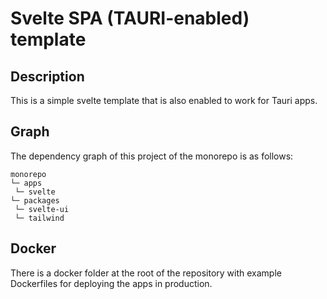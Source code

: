 # Svelte SPA (TAURI-enabled) template

## Description
This is a simple svelte template that is also enabled to work for Tauri apps.


## Graph
The dependency graph of this project of the monorepo is as follows:

```
monorepo
└─ apps
 └─ svelte
└─ packages
 └─ svelte-ui
 └─ tailwind
```

## Docker
There is a docker folder at the root of the repository with example Dockerfiles for deploying the apps in production.
